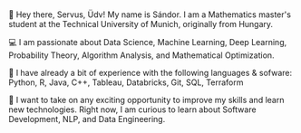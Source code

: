 ###
👋 Hey there, Servus, Üdv! My name is Sándor. I am a Mathematics master's student at the Technical University of Munich, originally from Hungary.

💻 I am passionate about Data Science, Machine Learning, Deep Learning, Probability Theory, Algorithm Analysis, and Mathematical Optimization.

🔬 I have already a bit of experience with the following languages & sofware: Python, R, Java, C++, Tableau, Databricks, Git, SQL, Terraform

🌱 I want to take on any exciting opportunity to improve my skills and learn new technologies. Right now, I am curious to learn about Software Development, NLP, and Data Engineering.

<!--
**daroczisandor/daroczisandor** is a ✨ _special_ ✨ repository because its `README.md` (this file) appears on your GitHub profile.

Here are some ideas to get you 👯:

👋 Hey! My name is Sándor, a Mathematics master's student at the Technical University of Munich.
💻 I am passionate about Data Science, Machine Learning, Deep

- 🔭 I’m currently working on ...
- 🌱 I’m currently learning ...
- 👯 I’m looking to collaborate on ...
- 🤔 I’m looking for help with ...
- 💬 Ask me about ...
- 📫 How to reach me: ...
- 😄 Pronouns: ...
- ⚡ Fun fact: ...
-->
